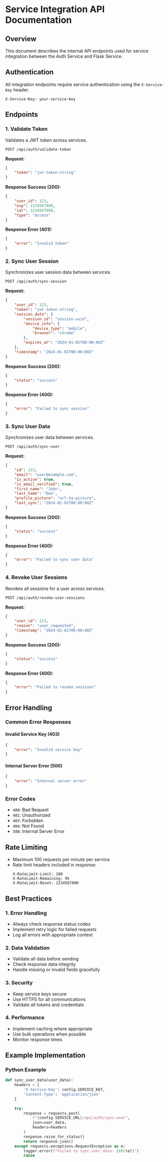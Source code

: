 # Service Integration API Documentation

## Overview
This document describes the internal API endpoints used for service integration between the Auth Service and Flask Service.

## Authentication
All integration endpoints require service authentication using the `X-Service-Key` header.

```http
X-Service-Key: your-service-key
```

## Endpoints

### 1. Validate Token
Validates a JWT token across services.

```http
POST /api/auth/validate-token
```

**Request:**
```json
{
    "token": "jwt-token-string"
}
```

**Response Success (200):**
```json
{
    "user_id": 123,
    "exp": 1234567890,
    "iat": 1234567890,
    "type": "access"
}
```

**Response Error (401):**
```json
{
    "error": "Invalid token"
}
```

### 2. Sync User Session
Synchronizes user session data between services.

```http
POST /api/auth/sync-session
```

**Request:**
```json
{
    "user_id": 123,
    "token": "jwt-token-string",
    "session_data": {
        "session_id": "session-uuid",
        "device_info": {
            "device_type": "mobile",
            "browser": "chrome"
        },
        "expires_at": "2024-01-01T00:00:00Z"
    },
    "timestamp": "2024-01-01T00:00:00Z"
}
```

**Response Success (200):**
```json
{
    "status": "success"
}
```

**Response Error (400):**
```json
{
    "error": "Failed to sync session"
}
```

### 3. Sync User Data
Synchronizes user data between services.

```http
POST /api/auth/sync-user
```

**Request:**
```json
{
    "id": 123,
    "email": "user@example.com",
    "is_active": true,
    "is_email_verified": true,
    "first_name": "John",
    "last_name": "Doe",
    "profile_picture": "url-to-picture",
    "last_sync": "2024-01-01T00:00:00Z"
}
```

**Response Success (200):**
```json
{
    "status": "success"
}
```

**Response Error (400):**
```json
{
    "error": "Failed to sync user data"
}
```

### 4. Revoke User Sessions
Revokes all sessions for a user across services.

```http
POST /api/auth/revoke-user-sessions
```

**Request:**
```json
{
    "user_id": 123,
    "reason": "user_requested",
    "timestamp": "2024-01-01T00:00:00Z"
}
```

**Response Success (200):**
```json
{
    "status": "success"
}
```

**Response Error (400):**
```json
{
    "error": "Failed to revoke sessions"
}
```

## Error Handling

### Common Error Responses

#### Invalid Service Key (403)
```json
{
    "error": "Invalid service key"
}
```

#### Internal Server Error (500)
```json
{
    "error": "Internal server error"
}
```

### Error Codes
- `400`: Bad Request
- `401`: Unauthorized
- `403`: Forbidden
- `404`: Not Found
- `500`: Internal Server Error

## Rate Limiting
- Maximum 100 requests per minute per service
- Rate limit headers included in response:
  ```http
  X-RateLimit-Limit: 100
  X-RateLimit-Remaining: 95
  X-RateLimit-Reset: 1234567890
  ```

## Best Practices

### 1. Error Handling
- Always check response status codes
- Implement retry logic for failed requests
- Log all errors with appropriate context

### 2. Data Validation
- Validate all data before sending
- Check response data integrity
- Handle missing or invalid fields gracefully

### 3. Security
- Keep service keys secure
- Use HTTPS for all communications
- Validate all tokens and credentials

### 4. Performance
- Implement caching where appropriate
- Use bulk operations when possible
- Monitor response times

## Example Implementation

### Python Example
```python
def sync_user_data(user_data):
    headers = {
        'X-Service-Key': config.SERVICE_KEY,
        'Content-Type': 'application/json'
    }
    
    try:
        response = requests.post(
            f"{config.SERVICE_URL}/api/auth/sync-user",
            json=user_data,
            headers=headers
        )
        response.raise_for_status()
        return response.json()
    except requests.exceptions.RequestException as e:
        logger.error(f"Failed to sync user data: {str(e)}")
        raise
``` 